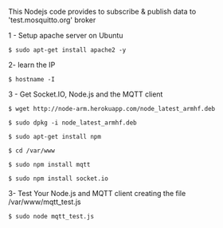 This Nodejs code provides to subscribe & publish data to 'test.mosquitto.org' broker

1 - Setup apache server on Ubuntu
```
$ sudo apt-get install apache2 -y
```
2- learn the IP 
```
$ hostname -I
```
3 - Get Socket.IO, Node.js and the MQTT client
```
$ wget http://node-arm.herokuapp.com/node_latest_armhf.deb

$ sudo dpkg -i node_latest_armhf.deb

$ sudo apt-get install npm

$ cd /var/www

$ sudo npm install mqtt

$ sudo npm install socket.io 
```

3- Test Your Node.js and MQTT client creating the file /var/www/mqtt_test.js
```
$ sudo node mqtt_test.js
```
